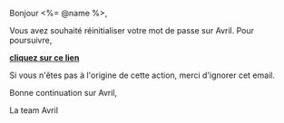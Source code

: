 [SUJET]: # (Réinitialisation du mot de passe sur Avril - la VAE facile)

Bonjour <%= @name %>,

Vous avez souhaité réinitialiser votre mot de passe sur Avril. Pour poursuivre,

**[cliquez sur ce lien](<%= @url %>)**

Si vous n'êtes pas à l'origine de cette action, merci d'ignorer cet email.

Bonne continuation sur Avril,

La team Avril